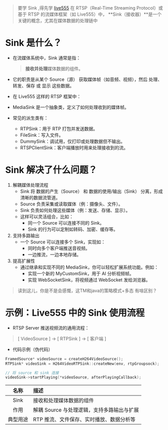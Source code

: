 > 要学 Sink ,得先学 [live555](https://github.com/rgaufman/live555)
> 在 RTSP（Real-Time Streaming Protocol）或基于 RTSP 的流媒体框架（如 Live555）中，
> **Sink（接收器）**是一个关键的概念，尤其在媒体数据的处理链中


# Sink 是什么？
* 在流媒体系统中，Sink 通常是指：
    > **接收并处理**媒体数据的组件。

* 它的职责是从某个 Source（源） 获取媒体帧（如音频、视频），然后 处理、转发、保存 或 显示 这些数据。

* 在 Live555 这样的 RTSP 框架中：

* MediaSink 是一个抽象类，定义了如何处理收到的媒体帧。
* 常见的派生类有：
  * RTPSink：用于 RTP 打包并发送数据。
  * FileSink：写入文件。
  * DummySink：调试用，仅打印或处理数据但不输出。
  * RTSPClientSink：客户端播放时用来处理接收到的流。
#  Sink 解决了什么问题？

1. 解耦媒体处理流程
   * Sink 将 数据的产生（Source） 和 数据的使用/输出（Sink） 分离，形成清晰的数据流管道。
   * Source 负责采集或读取媒体（例：摄像头、文件）。
   * Sink 负责如何处理这些媒体（例：发送、存储、显示）。
   * 这样可以灵活组合，比如：
     * 同一个 Source 可以连接不同的 Sink。
     * Sink 的行为可以定制如转码、加密、缓存等。
2. 支持多路输出
   * 一个 Source 可以连接多个 Sink，实现如： 
     * 同时向多个客户端推送音视频。 
     * 一边推流，一边本地存储。
3. 提高扩展性
   * 通过继承和实现不同的 MediaSink，你可以轻松扩展系统功能。例如： 
     * 实现一个新的 MyCustomSink，用于 AI 分析视频帧。 
     * 实现 WebSocketSink，将视频通过 WebSocket 发给浏览器。
> 读到这儿，你是不是会感慨，这TM和java的策略模式+多态 有啥区别？
> 
# 示例：Live555 中的 Sink 使用流程
* RTSP Server 推送视频流的通用流程：
> [ VideoSource ] → [ RTPSink ] → [ 客户端 ]
* 代码示例（伪代码）
```c++
FramedSource* videoSource = createH264VideoSource();
RTPSink* videoSink = H264VideoRTPSink::createNew(env, rtpGroupsock);

// 将 source 和 sink 连接
videoSink->startPlaying(*videoSource, afterPlayingCallback);
```



|  名称	  | 描述                        |
|:-----:|:--------------------------|
| Sink	 | 接收和处理媒体数据的组件              
|  作用	  | 解耦 Source 与处理逻辑，支持多路输出与扩展 |
| 典型用途	 | RTP 推流、文件保存、实时播放、数据分析等    |